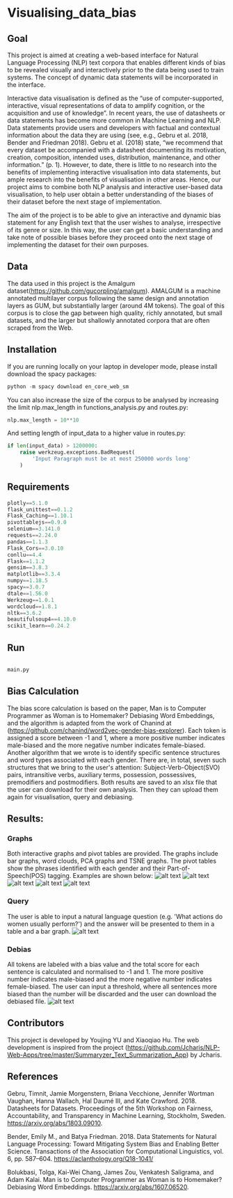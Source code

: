 # Visualising_data_bias

## Goal
This project is aimed at creating a web-based interface for Natural Language Processing (NLP) text corpora that enables different kinds of bias to be revealed visually and interactively prior to the data being used to train systems. The concept of dynamic data statements will be incorporated in the interface.

Interactive data visualisation is defined as the “use of computer-supported, interactive, visual representations of data to amplify cognition, or the acquisition and use of knowledge”. In recent years, the use of datasheets or data statements has become more common in Machine Learning and NLP. Data statements provide users and developers with factual and contextual information about the data they are using (see, e.g., Gebru et al. 2018, Bender and Friedman 2018). Gebru et al. (2018) state, “we recommend that every dataset be accompanied with a datasheet documenting its motivation, creation, composition, intended uses, distribution, maintenance, and other information.” (p. 1). However, to date, there is little to no research into the benefits of implementing interactive visualisation into data statements, but ample research into the benefits of visualisation in other areas. Hence, our project aims to combine both NLP analysis and interactive user-based data visualisation, to help user obtain a better understanding of the biases of their dataset before the next stage of implementation.

The aim of the project is to be able to give an interactive and dynamic bias statement for any English text that the user wishes to analyse, irrespective of its genre or size. In this way, the user can get a basic understanding and take note of possible biases before they proceed onto the next stage of implementing the dataset for their own purposes.


## Data
The data used in this project is the Amalgum dataset(https://github.com/gucorpling/amalgum). AMALGUM is a machine annotated multilayer corpus following the same design and annotation layers as GUM, but substantially larger (around 4M tokens). The goal of this corpus is to close the gap between high quality, richly annotated, but small datasets, and the larger but shallowly annotated corpora that are often scraped from the Web.

## Installation
If you are running locally on your laptop in developer mode, please install download the spacy packages:

```python
python -m spacy download en_core_web_sm
```
You can also increase the size of the corpus to be analysed by increasing the limit nlp.max_length in functions_analysis.py and routes.py:

```python
nlp.max_length = 10**10
```
And setting length of input_data to a higher value in routes.py:
```python
if len(input_data) > 1200000:
    raise werkzeug.exceptions.BadRequest(
        'Input Paragraph must be at most 250000 words long'
    )
```

## Requirements

```python
plotly==5.1.0
flask_unittest==0.1.2
Flask_Caching==1.10.1
pivottablejs==0.9.0
selenium==3.141.0
requests==2.24.0
pandas==1.1.3
Flask_Cors==3.0.10
conllu==4.4
Flask==1.1.2
gensim==3.8.3
matplotlib==3.3.4
numpy==1.18.5
spacy==3.0.7
dtale==1.56.0
Werkzeug==1.0.1
wordcloud==1.8.1
nltk==3.6.2
beautifulsoup4==4.10.0
scikit_learn==0.24.2

```

## Run

```python

main.py

```

## Bias Calculation
The bias score calculation is based on the paper,  Man is to Computer Programmer as Woman is to Homemaker? Debiasing Word Embeddings, and the algorithm is adapted from the work of Chanind at (https://github.com/chanind/word2vec-gender-bias-explorer). Each token is assigned a score between -1 and 1, where a more positive number indicates male-biased and the more negative number indicates female-biased. 
Another algorithm that we wrote is to identify specific sentence structures and word types associated with each gender. There are, in total, seven such structures that we bring to the user's attention: Subject-Verb-Object(SVO) pairs, intransitive verbs, auxiliary terms, possession, possessives, premodifiers and postmodifiers.
Both results are saved to an xlsx file that the user can download for their own analysis. Then they can upload them again for visualisation, query and debiasing.

## Results:

### Graphs
Both interactive graphs and pivot tables are provided. The graphs include bar graphs, word clouds, PCA graphs and TSNE graphs. The pivot tables show the phrases identified with each gender and their Part-of-Speech(POS) tagging. Examples are shown below:
![alt text](https://github.com/YoujingYu99/visualising_data_bias/blob/local_app/screenshots/Fig3.jpg?raw=true)
![alt text](https://github.com/YoujingYu99/visualising_data_bias/blob/local_app/screenshots/Fig4.jpg?raw=true)
![alt text](https://github.com/YoujingYu99/visualising_data_bias/blob/local_app/screenshots/Fig5.jpg?raw=true)
![alt text](https://github.com/YoujingYu99/visualising_data_bias/blob/local_app/screenshots/Fig6.jpg?raw=true)
![alt text](https://github.com/YoujingYu99/visualising_data_bias/blob/local_app/screenshots/Fig7.jpg?raw=true)


### Query
The user is able to input a natural language question (e.g. 'What actions do women usually perform?') and the answer will be presented to them in a table and a bar graph.
![alt text](https://github.com/YoujingYu99/visualising_data_bias/blob/local_app/screenshots/Fig8.jpg?raw=true)

### Debias
All tokens are labeled with a bias value and the total score for each sentence is calculated and normalised to -1 and 1. The more positive number indicates male-biased and the more negative number indicates female-biased. The user can input a threshold, where all sentences more biased than the number will be discarded and the user can download the debiased file.
![alt text](https://github.com/YoujingYu99/visualising_data_bias/blob/local_app/screenshots/Fig9.jpg?raw=true)



## Contributors
This project is developed by Youjing YU and Xiaoqiao Hu. The web development is inspired from the project (https://github.com/Jcharis/NLP-Web-Apps/tree/master/Summaryzer_Text_Summarization_App) by Jcharis.

## References
Gebru, Timnit, Jamie Morgenstern, Briana Vecchione, Jennifer Wortman Vaughan, Hanna Wallach, Hal Daumé III, and Kate Crawford. 2018. Datasheets for Datasets. Proceedings of the 5th Workshop on Fairness, Accountability, and Transparency in Machine Learning, Stockholm, Sweden. https://arxiv.org/abs/1803.09010. 

Bender, Emily M., and Batya Friedman. 2018. Data Statements for Natural Language Processing: Toward Mitigating System Bias and Enabling Better Science. Transactions of the Association for Computational Linguistics, vol. 6, pp. 587–604. https://aclanthology.org/Q18-1041/

Bolukbasi, Tolga, Kai-Wei Chang, James Zou, Venkatesh Saligrama, and Adam Kalai. Man is to Computer Programmer as Woman is to Homemaker? Debiasing Word Embeddings. https://arxiv.org/abs/1607.06520. 


